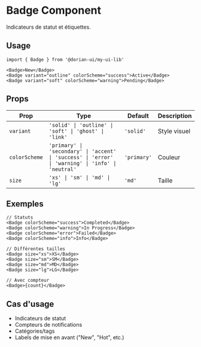 # Badge Component

Indicateurs de statut et étiquettes.

## Usage

```tsx
import { Badge } from '@dorian-ui/my-ui-lib'

<Badge>New</Badge>
<Badge variant="outline" colorScheme="success">Active</Badge>
<Badge variant="soft" colorScheme="warning">Pending</Badge>
```

## Props

| Prop | Type | Default | Description |
|------|------|---------|-------------|
| `variant` | `'solid' \| 'outline' \| 'soft' \| 'ghost' \| 'link'` | `'solid'` | Style visuel |
| `colorScheme` | `'primary' \| 'secondary' \| 'accent' \| 'success' \| 'error' \| 'warning' \| 'info' \| 'neutral'` | `'primary'` | Couleur |
| `size` | `'xs' \| 'sm' \| 'md' \| 'lg'` | `'md'` | Taille |

## Exemples

```tsx
// Statuts
<Badge colorScheme="success">Completed</Badge>
<Badge colorScheme="warning">In Progress</Badge>
<Badge colorScheme="error">Failed</Badge>
<Badge colorScheme="info">Info</Badge>

// Différentes tailles
<Badge size="xs">XS</Badge>
<Badge size="sm">SM</Badge>
<Badge size="md">MD</Badge>
<Badge size="lg">LG</Badge>

// Avec compteur
<Badge>{count}</Badge>
```

## Cas d'usage

- Indicateurs de statut
- Compteurs de notifications
- Catégories/tags
- Labels de mise en avant ("New", "Hot", etc.)
